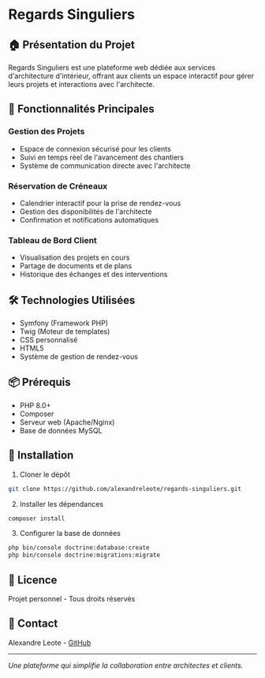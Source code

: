 # Regards Singuliers

## 🏠 Présentation du Projet

Regards Singuliers est une plateforme web dédiée aux services d'architecture d'intérieur, offrant aux clients un espace interactif pour gérer leurs projets et interactions avec l'architecte.

## 🌟 Fonctionnalités Principales

### Gestion des Projets
- Espace de connexion sécurisé pour les clients
- Suivi en temps réel de l'avancement des chantiers
- Système de communication directe avec l'architecte

### Réservation de Créneaux
- Calendrier interactif pour la prise de rendez-vous
- Gestion des disponibilités de l'architecte
- Confirmation et notifications automatiques

### Tableau de Bord Client
- Visualisation des projets en cours
- Partage de documents et de plans
- Historique des échanges et des interventions

## 🛠 Technologies Utilisées

- Symfony (Framework PHP)
- Twig (Moteur de templates)
- CSS personnalisé
- HTML5
- Système de gestion de rendez-vous

## 📦 Prérequis

- PHP 8.0+
- Composer
- Serveur web (Apache/Nginx)
- Base de données MySQL

## 🚀 Installation

1. Cloner le dépôt
```bash
git clone https://github.com/alexandreleote/regards-singuliers.git
```

2. Installer les dépendances
```bash
composer install
```

3. Configurer la base de données
```bash
php bin/console doctrine:database:create
php bin/console doctrine:migrations:migrate
```

## 📝 Licence

Projet personnel - Tous droits réservés

## 👤 Contact

Alexandre Leote - [GitHub](https://github.com/alexandreleote)

---

*Une plateforme qui simplifie la collaboration entre architectes et clients.*
